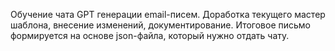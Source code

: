 Обучение чата GPT генерации email-писем. Доработка текущего мастер шаблона, внесение изменений, документирование. Итоговое письмо формируется на основе json-файла, который нужно отдать чату.
